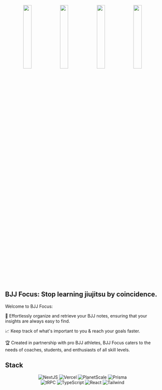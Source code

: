 <div align="center" padding="0">
    <img src="https://u.cubeupload.com/aa9988vvb/AppleiPhone11ProMaxS.png" width="23%">
    <img src="https://u.cubeupload.com/aa9988vvb/cb7AppleiPhone11ProMaxS.png" width="23%">
      <img src="https://u.cubeupload.com/aa9988vvb/25cAppleiPhone11ProMaxS.png" width="23%">
    <img src="https://u.cubeupload.com/aa9988vvb/AppleiPhone11ProMax.png" width="23%">
</div>

## BJJ Focus: Stop learning jiujitsu by coincidence.
Welcome to BJJ Focus:

📝 Effortlessly organize and retrieve your BJJ notes, ensuring that your insights are always easy to find.

📈 Keep track of what's important to you & reach your goals faster.

🏆 Created in partnership with pro BJJ athletes, BJJ Focus caters to the needs of coaches, students, and enthusiasts of all skill levels.

## Stack
<p align="center">
  <img alt="NextJS" src="https://img.shields.io/badge/-Nextjs-000000?style=for-the-badge&logo=Next.JS&logoColor=white" />
  <img alt="Vercel" src="https://img.shields.io/badge/-Vercel-000000?style=for-the-badge&logo=vercel&logoColor=white" />
  <img alt="PlanetScale" src="https://img.shields.io/badge/-Planetscale-000000?style=for-the-badge&logo=Planetscale&logoColor=white" />
  <img alt="Prisma" src="https://img.shields.io/badge/-Prisma-5a67d8?style=for-the-badge&logo=Prisma&logoColor=white" />
  <br>
  <img alt="tRPC" src="https://img.shields.io/badge/-tRPC-398ccb?style=for-the-badge&logo=tRPC&logoColor=white" />
  <img alt="TypeScript" src="https://img.shields.io/badge/-TypeScript-2875c3?style=for-the-badge&logo=typescript&logoColor=white" />
  <img alt="React" src="https://img.shields.io/badge/-React-0088CC?style=for-the-badge&logo=react&logoColor=white" />
  <img alt="Tailwind" src="https://img.shields.io/badge/-Tailwind-499fc4?style=for-the-badge&logo=tailwindcss&logoColor=white" />
</p>
<br>

